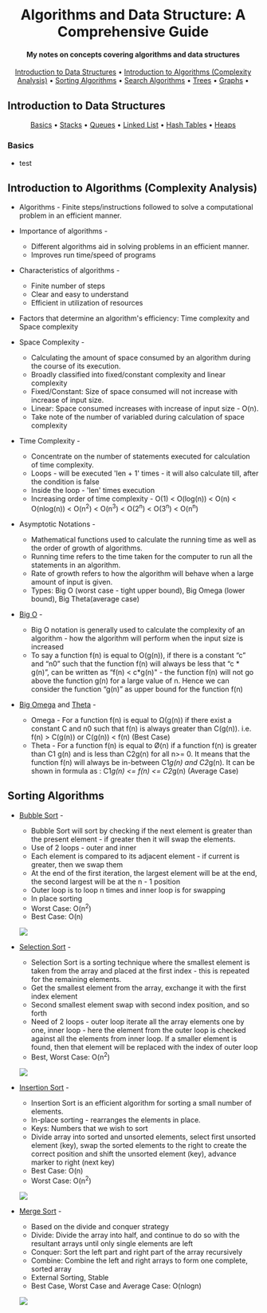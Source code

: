 <h1 align="center">
  <br>
  Algorithms and Data Structure: A Comprehensive Guide
  <br>
</h1>

<h4 align="center">My notes on concepts covering algorithms and data structures</h4>

<p align="center">
    <a href="#introduction-to-data-structures">Introduction to Data Structures</a> •
    <a href="#introduction-to-algorithms">Introduction to Algorithms (Complexity Analysis)</a> •
    <a href="#sorting-algorithms">Sorting Algorithms</a> •
    <a href="#search-algorithms">Search Algorithms</a> •
    <a href="#trees">Trees</a> •
    <a href="#graphs">Graphs</a> •
</p>

## Introduction to Data Structures
<p align="center">
    <a href="#basics">Basics</a> •
    <a href="#stack">Stacks</a> •
    <a href="#queues">Queues</a> •
    <a href="#linked-list">Linked List</a> •
    <a href="#hash-tables">Hash Tables</a> •
    <a href="#heaps">Heaps</a>
</p>

### Basics
* test


## Introduction to Algorithms (Complexity Analysis)
* Algorithms - Finite steps/instructions followed to solve a computational problem in an efficient manner.
* Importance of algorithms - 
    - Different algorithms aid in solving problems in an efficient manner.
    - Improves run time/speed of programs

* Characteristics of algorithms - 
    - Finite number of steps
    - Clear and easy to understand
    - Efficient in utilization of resources

* Factors that determine an algorithm's efficiency: Time complexity and Space complexity
* Space Complexity - 
    - Calculating the amount of space consumed by an algorithm during the course of its execution.
    - Broadly classified into fixed/constant complexity and linear complexity
    - Fixed/Constant: Size of space consumed will not increase with increase of input size.
    - Linear: Space consumed increases with increase of input size - O(n).
    - Take note of the number of variabled during calculation of space complexity

* Time Complexity - 
    - Concentrate on the number of statements executed for calculation of time complexity.
    - Loops - will be executed 'len + 1' times - it will also calculate till, after the condition is false
    - Inside the loop - 'len' times execution 
    - Increasing order of time complexity - O(1) < O(log(n)) < O(n) < O(nlog(n)) < O(n<sup>2</sup>) < O(n<sup>3</sup>) < O(2<sup>n</sup>) < O(3<sup>n</sup>) < O(n<sup>n</sup>)

* Asymptotic Notations - 
    - Mathematical functions used to calculate the running time as well as the order of growth of algorithms.
    - Running time refers to the time taken for the computer to run all the statements in an algorithm.
    - Rate of growth refers to how the algorithm will behave when a large amount of input is given.
    - Types: Big O (worst case - tight upper bound), Big Omega (lower bound), Big Theta(average case)

* [Big O](/extras/Basics/Big-O%20Notation.jpeg) - 
    - Big O notation is generally used to calculate the complexity of an algorithm - how the algorithm will perform when the input size is increased
    - To say a function f(n) is equal to O(g(n)), if there is a constant “c” and “n0” such that the function f(n) will always be less that “c * g(n)”, can be written as “f(n) < c*g(n)" - the function f(n) will not go above the function g(n) for a large value of n. Hence we can consider the function “g(n)” as upper bound for the function f(n)

* [Big Omega](/extras/Basics/Omega%20Notation.jpeg) and [Theta](/extras/Basics/Theta%20Notation.jpeg) - 
    - Omega - For a function f(n) is equal to Ω(g(n)) if there exist a constant C and n0 such that f(n) is always greater than C(g(n)). i.e. f(n) > C(g(n)) or C(g(n)) < f(n) (Best Case)
    - Theta - For a function f(n) is equal to Ø(n) if a function f(n) is greater than C1 g(n) and is less than C2g(n) for all n>= 0. It means that the function f(n) will always be in-between C1*g(n) and C2*g(n). It can be shown in formula as :  C1*g(n) <= f(n) <= C2*g(n) (Average Case)

## Sorting Algorithms
* [Bubble Sort](/Practice%20Concepts/Sorting/bubble-sort.py) - 
    - Bubble Sort will sort by checking if the next element is greater than the present element - if greater then it will swap the elements.
    - Use of 2 loops - outer and inner 
    - Each element is compared to its adjacent element - if current is greater, then we swap them
    - At the end of the first iteration, the largest element will be at the end, the second largest will be at the n - 1 position
    - Outer loop is to loop n times and inner loop is for swapping
    - In place sorting
    - Worst Case: O(n<sup>2</sup>)
    - Best Case: O(n)

    ![](https://github.com/aish21/Algorithms-and-Data-Structures/blob/main/Resources/Animations/Bubble-sort.gif)

* [Selection Sort](/Practice%20Concepts/Sorting/selection-sort.py) - 
    - Selection Sort is a sorting technique where the smallest element is taken from the array and placed at the first index - this is repeated for the remaining elements. 
    - Get the smallest element from the array, exchange it with the first index element
    - Second smallest element swap with second index position, and so forth 
    - Need of 2 loops - outer loop iterate all the array elements one by one, inner loop - here the element from the outer loop is checked against all the elements from inner loop. If a smaller element is found, then that element will be replaced with the index of outer loop
    - Best, Worst Case: O(n<sup>2</sup>)

    ![](https://github.com/aish21/Algorithms-and-Data-Structures/blob/main/Resources/Animations/Selection-Sort.gif)

* [Insertion Sort](/Practice%20Concepts/Sorting/insertion-sort.py) - 
    - Insertion Sort is an efficient algorithm for sorting a small number of elements.
    - In-place sorting - rearranges the elements in place.
    - Keys: Numbers that we wish to sort
    - Divide array into sorted and unsorted elements, select first unsorted element (key), swap the sorted elements to the right to create the correct position and shift the unsorted element (key), advance marker to right (next key)
    - Best Case: O(n)
    - Worst Case: O(n<sup>2</sup>)
    
    ![](https://github.com/aish21/Algorithms-and-Data-Structures/blob/main/Resources/Animations/Insertion-Sort.gif)

* [Merge Sort](/Practice%20Concepts/Sorting/merge-sort.py) - 
    - Based on the divide and conquer strategy
    - Divide: Divide the array into half, and continue to do so with the resultant arrays until only single elements are left
    - Conquer: Sort the left part and right part of the array recursively
    - Combine: Combine the left and right arrays to form one complete, sorted array
    - External Sorting, Stable
    - Best Case, Worst Case and Average Case: O(nlogn)

    ![](https://github.com/aish21/Algorithms-and-Data-Structures/blob/main/Resources/Animations/Merge-Sort.gif)

    

